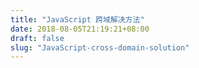 ```yaml
---
title: "JavaScript 跨域解决方法"
date: 2018-08-05T21:19:21+08:00
draft: false
slug: "JavaScript-cross-domain-solution"
---
```

